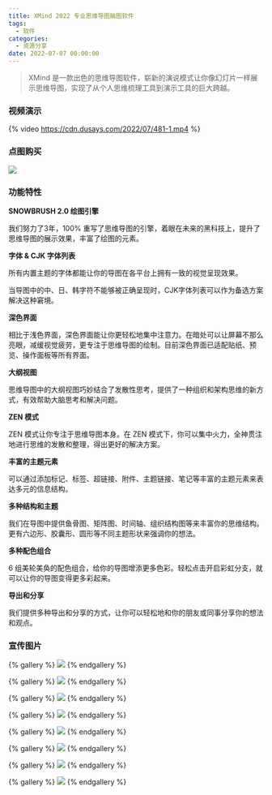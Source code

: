 ```yaml
---
title: XMind 2022 专业思维导图脑图软件
tags:
  - 软件
categories:
  - 资源分享
date: 2022-07-07 00:00:00
---
```


> XMind 是一款出色的思维导图软件，崭新的演说模式让你像幻灯片一样展示思维导图，实现了从个人思维梳理工具到演示工具的巨大跨越。

<!-- more -->

### 视频演示

{% video https://cdn.dusays.com/2022/07/481-1.mp4 %}

### 点图购买

[![](https://cdn.dusays.com/2022/07/481-1.png)](https://r-g.io/bHiwCP)

### 功能特性

**SNOWBRUSH 2.0 绘图引擎**

我们努力了3年，100% 重写了思维导图的引擎，着眼在未来的黑科技上，提升了思维导图的展示效果，丰富了绘图的元素。

**字体 & CJK 字体列表**

所有内置主题的字体都能让你的导图在各平台上拥有一致的视觉呈现效果。

当导图中的中、日、韩字符不能够被正确呈现时，CJK字体列表可以作为备选方案解决这种窘境。

**深色界面**

相比于浅色界面，深色界面能让你更轻松地集中注意力。在暗处可以让屏幕不那么亮眼，减缓视觉疲劳，更专注于思维导图的绘制。目前深色界面已适配贴纸、预览、操作面板等所有界面。

**大纲视图**

思维导图中的大纲视图巧妙结合了发散性思考，提供了一种组织和架构思维的新方式，有效帮助大脑思考和解决问题。

**ZEN 模式**

ZEN 模式让你专注于思维导图本身。在 ZEN 模式下，你可以集中火力，全神贯注地进行思维的发散和整理，得出更好的解决方案。

**丰富的主题元素**

可以通过添加标记、标签、超链接、附件、主题链接、笔记等丰富的主题元素来表达多元的信息结构。

**多种结构和主题**

我们在导图中提供鱼骨图、矩阵图、时间轴、组织结构图等来丰富你的思维结构。更有六边形、胶囊形、圆形等不同主题形状来强调你的想法。

**多种配色组合**

6 组美轮美奂的配色组合，给你的导图增添更多色彩。轻松点击开启彩虹分支，就可以让你的导图变得更多彩起来。

**导出和分享**

我们提供多种导出和分享的方式，让你可以轻松地和你的朋友或同事分享你的想法和观点。

### 宣传图片

{% gallery %}
![](https://cdn.dusays.com/2022/07/481-2.png)
{% endgallery %}

{% gallery %}
![](https://cdn.dusays.com/2022/07/481-3.png)
{% endgallery %}

{% gallery %}
![](https://cdn.dusays.com/2022/07/481-4.png)
{% endgallery %}

{% gallery %}
![](https://cdn.dusays.com/2022/07/481-5.png)
{% endgallery %}

{% gallery %}
![](https://cdn.dusays.com/2022/07/481-6.png)
{% endgallery %}

{% gallery %}
![](https://cdn.dusays.com/2022/07/481-7.png)
{% endgallery %}

{% gallery %}
![](https://cdn.dusays.com/2022/07/481-8.png)
{% endgallery %}

{% gallery %}
![](https://cdn.dusays.com/2022/07/481-9.png)
{% endgallery %}